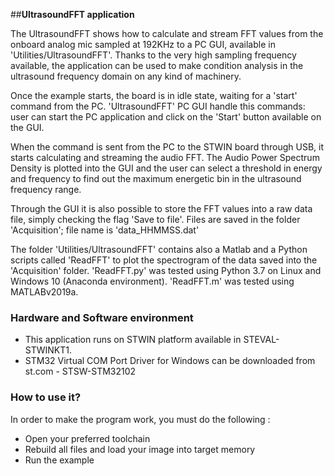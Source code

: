 ##__UltrasoundFFT application__

The UltrasoundFFT shows how to calculate and stream FFT values from the onboard 
analog mic sampled at 192KHz to a PC GUI, available in 'Utilities/UltrasoundFFT'.
Thanks to the very high sampling frequency available, the application can be used
to make condition analysis in the ultrasound frequency domain on any kind of machinery.

Once the example starts, the board is in idle state, waiting for a 'start'
command from the PC.
'UltrasoundFFT' PC GUI handle this commands: user can start the PC application and
click on the 'Start' button available on the GUI.

When the command is sent from the PC to the STWIN board through USB, it starts
calculating and streaming the audio FFT.
The Audio Power Spectrum Density is plotted into the GUI and the user can select a 
threshold in energy and frequency to find out the maximum energetic bin in the 
ultrasound frequency range.

Through the GUI it is also possible to store the FFT values into a raw data file,
simply checking the flag 'Save to file'. 
Files are saved in the folder 'Acquisition'; file name is 'data_HHMMSS.dat'

The folder 'Utilities/UltrasoundFFT' contains also a Matlab and a Python scripts called
'ReadFFT' to plot the spectrogram of the data saved into the 'Acquisition' folder.
'ReadFFT.py' was tested using Python 3.7 on Linux and Windows 10 (Anaconda environment).
'ReadFFT.m' was tested using MATLABv2019a.


### __Hardware and Software environment__

  - This application runs on STWIN platform available in STEVAL-STWINKT1.
  - STM32 Virtual COM Port Driver for Windows can be downloaded from st.com - STSW-STM32102

    
### __How to use it?__

In order to make the program work, you must do the following :
 - Open your preferred toolchain 
 - Rebuild all files and load your image into target memory
 - Run the example

